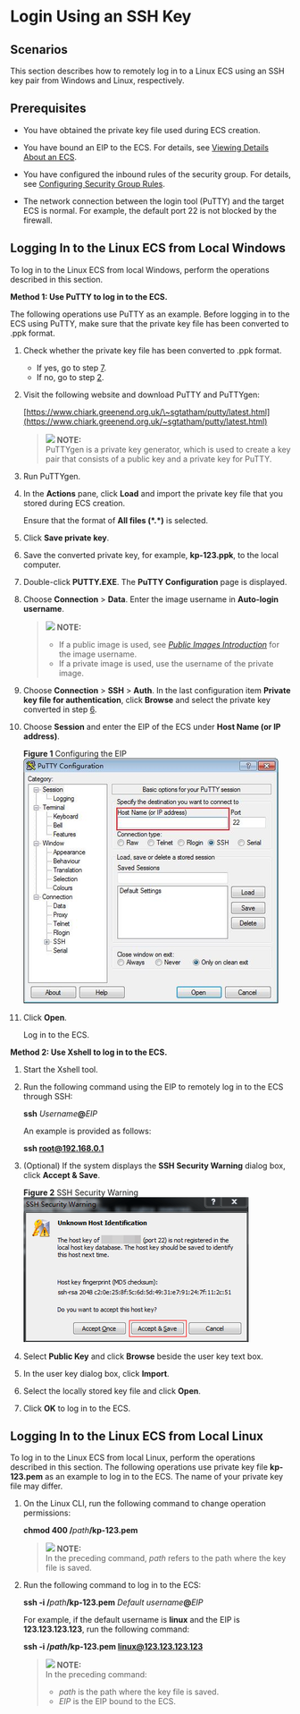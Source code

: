 # Login Using an SSH Key<a name="EN-US_TOPIC_0017955380"></a>

## Scenarios<a name="section1547194115913"></a>

This section describes how to remotely log in to a Linux ECS using an SSH key pair from Windows and Linux, respectively.

## Prerequisites<a name="section6801971111724"></a>

-   You have obtained the private key file used during ECS creation.
-   You have bound an EIP to the ECS. For details, see  [Viewing Details About an ECS](viewing-details-about-an-ecs.md).

-   You have configured the inbound rules of the security group. For details, see  [Configuring Security Group Rules](configuring-security-group-rules.md).
-   The network connection between the login tool \(PuTTY\) and the target ECS is normal. For example, the default port 22 is not blocked by the firewall.

## Logging In to the Linux ECS from Local Windows<a name="section47918167111724"></a>

To log in to the Linux ECS from local Windows, perform the operations described in this section.

**Method 1: Use PuTTY to log in to the ECS.**

The following operations use PuTTY as an example. Before logging in to the ECS using PuTTY, make sure that the private key file has been converted to .ppk format.

1.  Check whether the private key file has been converted to .ppk format.
    -   If yes, go to step  [7](#li40879966111724).
    -   If no, go to step  [2](#li8851985111724).

2.  <a name="li8851985111724"></a>Visit the following website and download PuTTY and PuTTYgen:

    [https://www.chiark.greenend.org.uk/\~sgtatham/putty/latest.html](https://www.chiark.greenend.org.uk/~sgtatham/putty/latest.html)

    >![](/images/icon-note.gif) **NOTE:**   
    >PuTTYgen is a private key generator, which is used to create a key pair that consists of a public key and a private key for PuTTY.  

3.  Run PuTTYgen.
4.  In the  **Actions**  pane, click  **Load**  and import the private key file that you stored during ECS creation.

    Ensure that the format of  **All files \(\*.\*\)**  is selected.

5.  Click  **Save private key**.
6.  <a name="li56738001111724"></a>Save the converted private key, for example,  **kp-123.ppk**, to the local computer.
7.  <a name="li40879966111724"></a>Double-click  **PUTTY.EXE**. The  **PuTTY Configuration**  page is displayed.
8.  Choose  **Connection**  \>  **Data**. Enter the image username in  **Auto-login username**.

    >![](/images/icon-note.gif) **NOTE:**   
    >-   If a public image is used, see  _[Public Images Introduction](https://docs.otc.t-systems.com/en-us/ims/index.html)_  for the image username.  
    >-   If a private image is used, use the username of the private image.  

9.  Choose  **Connection**  \>  **SSH**  \>  **Auth**. In the last configuration item  **Private key file for authentication**, click  **Browse**  and select the private key converted in step  [6](#li56738001111724).
10. Choose  **Session**  and enter the EIP of the ECS under  **Host Name \(or IP address\)**.

    **Figure  1**  Configuring the EIP<a name="fig3739272820239"></a>  
    ![](figures/configuring-the-eip.jpg "configuring-the-eip")

11. Click  **Open**.

    Log in to the ECS.


**Method 2: Use Xshell to log in to the ECS.**

1.  Start the Xshell tool.
2.  Run the following command using the EIP to remotely log in to the ECS through SSH:

    **ssh** _Username_**@**_EIP_

    An example is provided as follows:

    **ssh root@192.168.0.1**

3.  \(Optional\) If the system displays the  **SSH Security Warning**  dialog box, click  **Accept & Save**.

    **Figure  2**  SSH Security Warning<a name="fig680319562495"></a>  
    ![](figures/ssh-security-warning.png "ssh-security-warning")

4.  Select  **Public Key**  and click  **Browse**  beside the user key text box.
5.  In the user key dialog box, click  **Import**.
6.  Select the locally stored key file and click  **Open**.
7.  Click  **OK**  to log in to the ECS.

## Logging In to the Linux ECS from Local Linux<a name="section3666784111724"></a>

To log in to the Linux ECS from local Linux, perform the operations described in this section. The following operations use private key file  **kp-123.pem**  as an example to log in to the ECS. The name of your private key file may differ.

1.  On the Linux CLI, run the following command to change operation permissions:

    **chmod 400 /**_path_**/kp-123.pem**

    >![](/images/icon-note.gif) **NOTE:**   
    >In the preceding command,  _path_  refers to the path where the key file is saved.  

2.  Run the following command to log in to the ECS:

    **ssh -i /**_path_**/kp-123.pem** _Default username_**@**_EIP_

    For example, if the default username is  **linux**  and the EIP is  **123.123.123.123**, run the following command:

    **ssh -i /_path_/kp-123.pem linux@123.123.123.123**

    >![](/images/icon-note.gif) **NOTE:**   
    >In the preceding command:  
    >-   _path_  is the path where the key file is saved.  
    >-   _EIP_  is the EIP bound to the ECS.  


